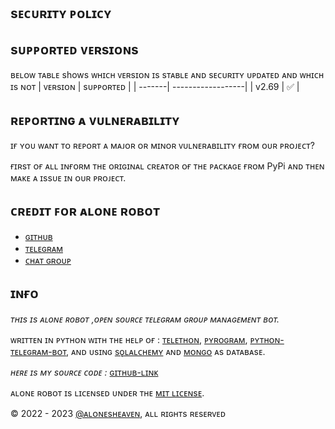 ## sᴇᴄᴜʀɪᴛʏ ᴘᴏʟɪᴄʏ

## sᴜᴘᴘᴏʀᴛᴇᴅ ᴠᴇʀsɪᴏɴs

ʙᴇʟᴏᴡ ᴛᴀʙʟᴇ shows ᴡʜɪᴄʜ ᴠᴇʀsɪᴏɴ ɪs sᴛᴀʙʟᴇ ᴀɴᴅ sᴇᴄᴜʀɪᴛʏ ᴜᴘᴅᴀᴛᴇᴅ ᴀɴᴅ ᴡʜɪᴄʜ ɪs ɴᴏᴛ
| ᴠᴇʀsɪᴏɴ | sᴜᴘᴘᴏʀᴛᴇᴅ          |
| -------| ------------------|
| v2.69   | :white_check_mark: |


## ʀᴇᴘᴏʀᴛɪɴɢ ᴀ ᴠᴜʟɴᴇʀᴀʙɪʟɪᴛʏ

ɪғ ʏᴏᴜ ᴡᴀɴᴛ ᴛᴏ ʀᴇᴘᴏʀᴛ ᴀ ᴍᴀᴊᴏʀ ᴏʀ ᴍɪɴᴏʀ ᴠᴜʟɴᴇʀᴀʙɪʟɪᴛʏ ғʀᴏᴍ ᴏᴜʀ ᴘʀᴏᴊᴇᴄᴛ?

ғɪʀsᴛ ᴏғ ᴀʟʟ ɪɴғᴏʀᴍ ᴛʜᴇ ᴏʀɪɢɪɴᴀʟ ᴄʀᴇᴀᴛᴏʀ ᴏғ ᴛʜᴇ ᴘᴀᴄᴋᴀɢᴇ ғʀᴏᴍ PyPi
ᴀɴᴅ ᴛʜᴇɴ ᴍᴀᴋᴇ ᴀ ɪssᴜᴇ ɪɴ ᴏᴜʀ ᴘʀᴏᴊᴇᴄᴛ.

## ᴄʀᴇᴅɪᴛ ꜰᴏʀ ᴀʟᴏɴᴇ ʀᴏʙᴏᴛ
- [ɢɪᴛʜᴜʙ](https://github.com/TeamAloneOp)
- [ᴛᴇʟᴇɢʀᴀᴍ](https://t.me/ALONE_WAS_BOT)
- [ᴄʜᴀᴛ ɢʀᴏᴜᴘ](https://t.me/AlonesHeaven)

## ɪɴғᴏ 
*ᴛʜɪs ɪs ᴀʟᴏɴᴇ ʀᴏʙᴏᴛ ,ᴏᴩᴇɴ sᴏᴜʀᴄᴇ ᴛᴇʟᴇɢʀᴀᴍ ɢʀᴏᴜᴩ ᴍᴀɴᴀɢᴇᴍᴇɴᴛ ʙᴏᴛ.*

ᴡʀɪᴛᴛᴇɴ ɪɴ ᴩʏᴛʜᴏɴ ᴡɪᴛʜ ᴛʜᴇ ʜᴇʟᴩ ᴏғ : [ᴛᴇʟᴇᴛʜᴏɴ](https://github.com/LonamiWebs/Telethon), 
[ᴩʏʀᴏɢʀᴀᴍ](https://github.com/pyrogram/pyrogram), 
[ᴩʏᴛʜᴏɴ-ᴛᴇʟᴇɢʀᴀᴍ-ʙᴏᴛ](https://github.com/python-telegram-bot/python-telegram-bot), 
ᴀɴᴅ ᴜsɪɴɢ [sǫʟᴀʟᴄʜᴇᴍʏ](https://www.sqlalchemy.org) ᴀɴᴅ [ᴍᴏɴɢᴏ](https://cloud.mongodb.com) ᴀs ᴅᴀᴛᴀʙᴀsᴇ.

*ʜᴇʀᴇ ɪs ᴍʏ sᴏᴜʀᴄᴇ ᴄᴏᴅᴇ :* [ɢɪᴛʜᴜʙ-ʟɪɴᴋ](https://github.com/TeamAloneOp/AloneXRobot)


ᴀʟᴏɴᴇ ʀᴏʙᴏᴛ ɪs ʟɪᴄᴇɴsᴇᴅ ᴜɴᴅᴇʀ ᴛʜᴇ [ᴍɪᴛ ʟɪᴄᴇɴsᴇ](https://github.com/TeamAloneOp/AloneXRobot/blob/master/LICENSE).

© 2022 - 2023 [@ᴀʟᴏɴᴇsʜᴇᴀᴠᴇɴ](https://t.me/AlonesHeaven), ᴀʟʟ ʀɪɢʜᴛs ʀᴇsᴇʀᴠᴇᴅ
